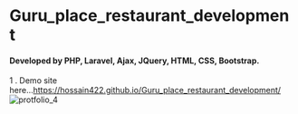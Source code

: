 # Guru_place_restaurant_development
#### Developed by PHP, Laravel, Ajax, JQuery, HTML, CSS, Bootstrap.
1 .
Demo site here...https://hossain422.github.io/Guru_place_restaurant_development/
<br>
![protfolio_4](https://github.com/hossain422/Guru_place_restaurant_design/assets/95046096/03f4fd6d-a81c-461d-a275-0124139350b3)
